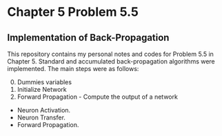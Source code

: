 # Chapter 5 Problem 5.5 
## Implementation of Back-Propagation

This repository contains my personal notes and codes for Problem 5.5 in Chapter 5. Standard and accumulated back-propagation algorithms were implemented. The main steps were as follows:

0. Dummies variables
1. Initialize Network
2. Forward Propagation - Compute the output of a network
  - Neuron Activation.
  - Neuron Transfer.
  - Forward Propagation.



